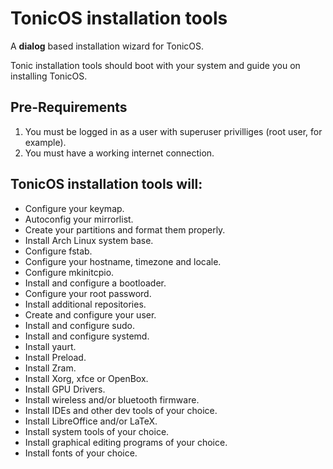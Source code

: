 # TonicOS installation tools

A **dialog** based installation wizard for TonicOS.

Tonic installation tools should boot with your system and guide you on installing TonicOS.

## Pre-Requirements

1. You must be logged in as a user with superuser privilliges (root user, for example).
2. You must have a working internet connection.

## TonicOS installation tools will:

- Configure your keymap.
- Autoconfig your mirrorlist.
- Create your partitions and format them properly.
- Install Arch Linux system base.
- Configure fstab.
- Configure your hostname, timezone and locale.
- Configure mkinitcpio.
- Install and configure a bootloader.
- Configure your root password.
- Install additional repositories.
- Create and configure your user.
- Install and configure sudo.
- Install and configure systemd.
- Install yaurt.
- Install Preload.
- Install Zram.
- Install Xorg, xfce or OpenBox.
- Install GPU Drivers.
- Install wireless and/or bluetooth firmware.
- Install IDEs and other dev tools of your choice.
- Install LibreOffice and/or LaTeX.
- Install system tools of your choice.
- Install graphical editing programs of your choice.
- Install fonts of your choice.
